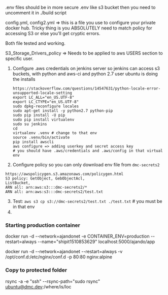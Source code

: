.env files should be in more secure .env like s3 bucket then you need to
uncomment it in ./build script

config.yml, config2.yml => this is a file you use to configure your private docker hub.
Tricky thing is you ABSOLUTELY need to match policy for accessing S3 or else
you'll get cryptic errors.

Both file tested and working.

S3_Storage_Drivers_policy => Needs to be applied to aws USERS section to
specific user.

1. Configure .aws credentials on jenkins server so jenkins can access s3
   buckets, with python and aws-ci and python 2.7
   user ubuntu is doing the installs
   ```
   https://stackoverflow.com/questions/14547631/python-locale-error-unsupported-locale-setting
   export LC_ALL="en_US.UTF-8"
   export LC_CTYPE="en_US.UTF-8"
   sudo dpkg-reconfigure locales
   sudo apt-get install -y python2.7 python-pip
   sudo pip install -U pip
   sudo pip install virtualenv
   sudo su jenkins
   cd
   virtualenv .venv # change to that env
   source .venv/bin/activate
   pip install awscli
   aws configure => adding userkey and secret access key
   # you should have .aws/credentials and .aws/config in that virtual env
   ```
2. Configure policy so you can only download env file from `dmc-secrets2`  

```
https://awspolicygen.s3.amazonaws.com/policygen.html
S3 policy: GetObject, GebObjectAcl,
ListBucket, 
ARN all: arn:aws:s3:::dmc-secrets2/*
ARN all: arn:aws:s3:::dmc-secrets2/test.txt
```
3. Test: `aws s3 cp s3://dmc-secrets2/test.txt ./test.txt` # you must be in that
   env
9. 

### Starting production container

docker run -d --network=ajandonet -e CONTAINER_ENV=production --restart=always --name="shipit1510853629" localhost:5000/ajando/app 

docker run -d --network=ajandonet --restart=always -v /opt/conf.d:/etc/nginx/conf.d -p 80:80 nginx:alpine

### Copy to protected folder
rsync -a -e "ssh" --rsync-path="sudo rsync" <what> ubuntu@dmc.dev:/where/is/loc
